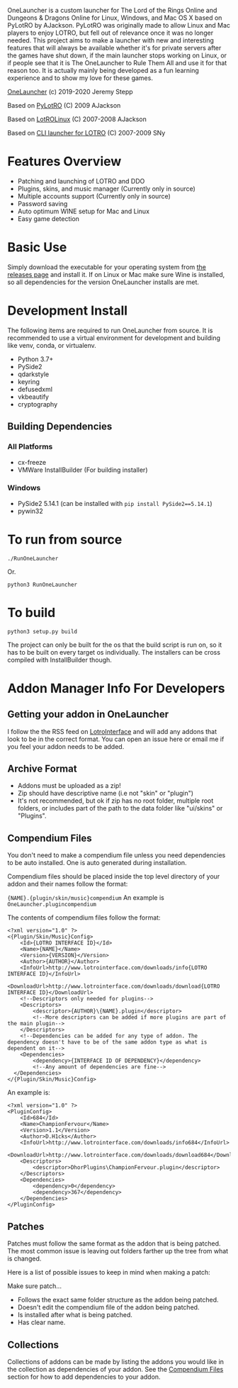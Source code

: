 OneLauncher is a custom launcher for The Lord of the Rings Online and Dungeons & Dragons Online
for Linux, Windows, and Mac OS X based on PyLotRO by AJackson. PyLotRO
was originally made to allow Linux and Mac players to enjoy LOTRO, but fell
out of relevance once it was no longer needed. This project aims to make a launcher
with new and interesting features that will always be available whether it's for private
servers after the games have shut down, if the main launcher stops working on Linux, or
if people see that it is The OneLauncher to Rule Them All and use it for that reason too.
It is actually mainly being developed as a fun learning experience and to show my
love for these games.

[OneLauncher](https://github.com/JeremyStepp/OneLauncher)
(c) 2019-2020 Jeremy Stepp

Based on [PyLotRO](https://github.com/nwestfal/pylotro)
(C) 2009 AJackson

Based on [LotROLinux](https://web.archive.org/web/20120424132519/http://www.lotrolinux.com/)
(C) 2007-2008 AJackson

Based on [CLI launcher for
LOTRO](https://sny.name/LOTRO/) (C) 2007-2009 SNy

# Features Overview

- Patching and launching of LOTRO and DDO
- Plugins, skins, and music manager (Currently only in source)
- Multiple accounts support (Currently only in source)
- Password saving
- Auto optimum WINE setup for Mac and Linux
- Easy game detection

# Basic Use

Simply download the executable for your operating system from 
[the releases page](https://Github.com/JeremyStepp/OneLauncher/releases) and install it.
If on Linux or Mac make sure Wine is installed, so all dependencies for the version OneLauncher
installs are met.

# Development Install

The following items are required to run OneLauncher from source.
It is recommended to use a virtual environment for development and
building like venv, conda, or virtualenv.

- Python 3.7+
- PySide2
- qdarkstyle
- keyring
- defusedxml
- vkbeautify
- cryptography

## Building Dependencies

### All Platforms
- cx-freeze
- VMWare InstallBuilder (For building installer)

### Windows
- PySide2 5.14.1 (can be installed with `pip install PySide2==5.14.1`)
- pywin32

# To run from source

`./RunOneLauncher`

Or.

`python3 RunOneLauncher`

# To build

`python3 setup.py build`

The project can only be built for the os that the build script is run on,
so it has to be built on every target os individually. The installers can be
cross compiled with InstallBuilder though.

# Addon Manager Info For Developers

## Getting your addon in OneLauncher

I follow the the RSS feed on [LotroInterface](https://lotrointerface.com) and will add any addons that look
to be in the correct format. You can open an issue here or email me if you feel
your addon needs to be added.

## Archive Format

- Addons must be uploaded as a zip!
- Zip should have descriptive name (i.e not "skin" or "plugin")
- It's not recommended, but ok if zip has no root folder, multiple root folders, or includes part of the path to the data folder like "ui/skins" or "Plugins".

## Compendium Files

You don't need to make a compendium file unless you need dependencies to be auto installed. One is auto generated during installation.

Compendium files should be placed inside the top level directory of your addon and their names follow the format:

`{NAME}.{plugin/skin/music}compendium`
An example is `OneLauncher.plugincompendium`

The contents of compendium files follow the format:

```
<?xml version="1.0" ?>
<{Plugin/Skin/Music}Config>
    <Id>{LOTRO INTERFACE ID}</Id>
    <Name>{NAME}</Name>
    <Version>{VERSION}</Version>
    <Author>{AUTHOR}</Author>
    <InfoUrl>http://www.lotrointerface.com/downloads/info{LOTRO INTERFACE ID}</InfoUrl>
    <DownloadUrl>http://www.lotrointerface.com/downloads/download{LOTRO INTERFACE ID}</DownloadUrl>
    <!--Descriptors only needed for plugins-->
    <Descriptors>
        <descriptor>{AUTHOR}\{NAME}.plugin</descriptor>
        <!--More descriptors can be added if more plugins are part of the main plugin-->
    </Descriptors>
    <!--Dependencies can be added for any type of addon. The dependency doesn't have to be of the same addon type as what is dependent on it-->
    <Dependencies>
        <dependency>{INTERFACE ID OF DEPENDENCY}</dependency>
        <!--Any amount of dependencies are fine-->
  </Dependencies>
</{Plugin/Skin/Music}Config>
```

An example is:

```
<?xml version="1.0" ?>
<PluginConfig>
    <Id>684</Id>
    <Name>ChampionFervour</Name>
    <Version>1.1</Version>
    <Author>D.H1cks</Author>
    <InfoUrl>http://www.lotrointerface.com/downloads/info684</InfoUrl>
    <DownloadUrl>http://www.lotrointerface.com/downloads/download684</DownloadUrl>
    <Descriptors>
        <descriptor>DhorPlugins\ChampionFervour.plugin</descriptor>
    </Descriptors>
    <Dependencies>
        <dependency>0</dependency>
        <dependency>367</dependency>
    </Dependencies>
</PluginConfig>
```

## Patches

Patches must follow the same format as the addon that is being patched. The most common issue is leaving out folders farther up the tree from what is changed.

Here is a list of possible issues to keep in mind when making a patch:

Make sure patch...

- Follows the exact same folder structure as the addon being patched.
- Doesn't edit the compendium file of the addon being patched.
- Is installed after what is being patched.
- Has clear name.

## Collections

Collections of addons can be made by listing the addons you would like in the collection as dependencies of your addon. See the [Compendium Files](#Compendium-Files) section for how to add dependencies to your addon.
